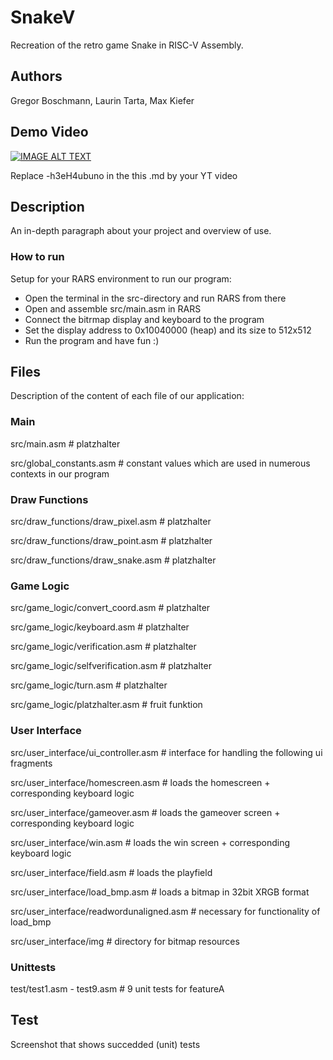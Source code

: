 # SnakeV

Recreation of the retro game Snake in RISC-V Assembly.


## Authors

Gregor Boschmann, Laurin Tarta, Max Kiefer

## Demo Video

[![IMAGE ALT TEXT](http://img.youtube.com/vi/-h3eH4ubuno/0.jpg)](http://www.youtube.com/watch?v=-h3eH4ubuno "Video Title")

Replace -h3eH4ubuno in the this .md by your YT video

## Description

An in-depth paragraph about your project and overview of use.

### How to run

Setup for your RARS environment to run our program:

- Open the terminal in the src-directory and run RARS from there
- Open and assemble src/main.asm in RARS
- Connect the bitrmap display and keyboard to the program
- Set the display address to 0x10040000 (heap) and its size to 512x512
- Run the program and have fun :)

## Files
Description of the content of each file of our application:

### Main

src/main.asm # platzhalter

src/global_constants.asm # constant values which are used in numerous contexts in our program

### Draw Functions

src/draw_functions/draw_pixel.asm # platzhalter

src/draw_functions/draw_point.asm # platzhalter

src/draw_functions/draw_snake.asm # platzhalter

### Game Logic

src/game_logic/convert_coord.asm # platzhalter

src/game_logic/keyboard.asm # platzhalter

src/game_logic/verification.asm # platzhalter

src/game_logic/selfverification.asm  # platzhalter

src/game_logic/turn.asm # platzhalter

src/game_logic/platzhalter.asm # fruit funktion

### User Interface

src/user_interface/ui_controller.asm   # interface for handling the following ui fragments 

src/user_interface/homescreen.asm   # loads the homescreen + corresponding keyboard logic

src/user_interface/gameover.asm   # loads the gameover screen + corresponding keyboard logic

src/user_interface/win.asm   # loads the win screen + corresponding keyboard logic

src/user_interface/field.asm   # loads the playfield

src/user_interface/load_bmp.asm   # loads a bitmap in 32bit XRGB format

src/user_interface/readwordunaligned.asm   # necessary for functionality of load_bmp

src/user_interface/img # directory for bitmap resources

### Unittests

test/test1.asm - test9.asm # 9 unit tests for featureA


## Test
Screenshot that shows succedded (unit) tests 
